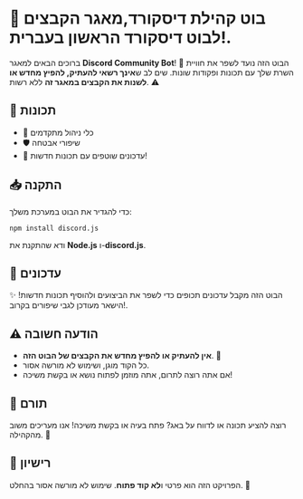 # 🚀 בוט קהילת דיסקורד,מאגר הקבצים לבוט דיסקורד הראשון בעברית!.

ברוכים הבאים למאגר **Discord Community Bot**! 🎉 הבוט הזה נועד לשפר את חוויית השרת שלך עם תכונות ופקודות שונות. שים לב ש**אינך רשאי להעתיק, להפיץ מחדש או לשנות את הקבצים במאגר זה** ללא רשות. ⚠️

## 📌 תכונות

- 🤖 כלי ניהול מתקדמים
- 🛡️ שיפורי אבטחה
- 🔄 עדכונים שוטפים עם תכונות חדשות!

## 📥 התקנה

כדי להגדיר את הבוט במערכת משלך:

```באש
npm install discord.js
```

ודא שהתקנת את **Node.js** ו-**discord.js**.

## 🔄 עדכונים

הבוט הזה מקבל עדכונים תכופים כדי לשפר את הביצועים ולהוסיף תכונות חדשות! ✨ הישאר מעודכן לגבי שיפורים בקרוב!.

## ⚠️ הודעה חשובה

- **אין להעתיק או להפיץ מחדש את הקבצים של הבוט הזה**. 🛑
- כל הקוד מוגן, ושימוש לא מורשה אסור.
- אם אתה רוצה לתרום, אתה מוזמן לפתוח נושא או בקשת משיכה!

## 🤝 תורם

רוצה להציע תכונה או לדווח על באג? פתח בעיה או בקשת משיכה! אנו מעריכים משוב מהקהילה. 💬

## 📜 רישיון

הפרויקט הזה הוא פרטי ו**לא קוד פתוח**. שימוש לא מורשה אסור בהחלט. 🚫
